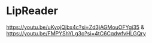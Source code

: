 # LipReader
https://youtu.be/uKyojQjbx4c?si=Zd3jAGMouOFYgj35 &amp; https://youtu.be/FMPYShYLg3o?si=4tC6CqdwfvHLGQry
